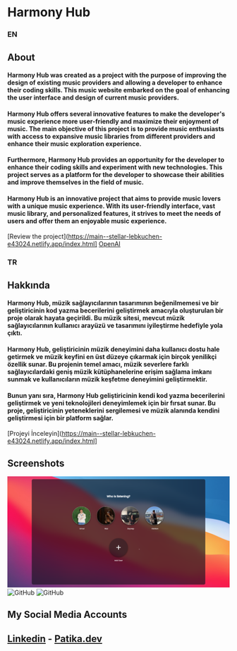 # Harmony Hub
### EN
## About
#### Harmony Hub was created as a project with the purpose of improving the design of existing music providers and allowing a developer to enhance their coding skills. This music website embarked on the goal of enhancing the user interface and design of current music providers.

#### Harmony Hub offers several innovative features to make the developer's music experience more user-friendly and maximize their enjoyment of music. The main objective of this project is to provide music enthusiasts with access to expansive music libraries from different providers and enhance their music exploration experience.

#### Furthermore, Harmony Hub provides an opportunity for the developer to enhance their coding skills and experiment with new technologies. This project serves as a platform for the developer to showcase their abilities and improve themselves in the field of music.

#### Harmony Hub is an innovative project that aims to provide music lovers with a unique music experience. With its user-friendly interface, vast music library, and personalized features, it strives to meet the needs of users and offer them an enjoyable music experience.


[Review the project](https://main--stellar-lebkuchen-e43024.netlify.app/index.html]
[OpenAI](https://www.openai.com)

### TR

## Hakkında
#### Harmony Hub, müzik sağlayıcılarının tasarımının beğenilmemesi ve bir geliştiricinin kod yazma becerilerini geliştirmek amacıyla oluşturulan bir proje olarak hayata geçirildi. Bu müzik sitesi, mevcut müzik sağlayıcılarının kullanıcı arayüzü ve tasarımını iyileştirme hedefiyle yola çıktı.

#### Harmony Hub, geliştiricinin müzik deneyimini daha kullanıcı dostu hale getirmek ve müzik keyfini en üst düzeye çıkarmak için birçok yenilikçi özellik sunar. Bu projenin temel amacı, müzik severlere farklı sağlayıcılardaki geniş müzik kütüphanelerine erişim sağlama imkanı sunmak ve kullanıcıların müzik keşfetme deneyimini geliştirmektir.

#### Bunun yanı sıra, Harmony Hub geliştiricinin kendi kod yazma becerilerini geliştirmek ve yeni teknolojileri deneyimlemek için bir fırsat sunar. Bu proje, geliştiricinin yeteneklerini sergilemesi ve müzik alanında kendini geliştirmesi için bir platform sağlar.

[Projeyi İnceleyin](https://main--stellar-lebkuchen-e43024.netlify.app/index.html]

## Screenshots
![GitHub](site-images/users.png)
![GitHub](site-images/homepage.gif)
![GitHub](site-images/artist-page.gif)
## My Social Media Accounts
## [Linkedin](https://www.linkedin.com/in/umut-yavuz-732106255/) - [Patika.dev](https://app.patika.dev/realbaymayan)

